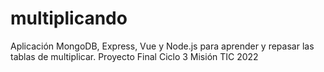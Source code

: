 # multiplicando
Aplicación MongoDB, Express, Vue y Node.js para aprender y repasar las tablas de multiplicar. Proyecto Final Ciclo 3 Misión TIC 2022
